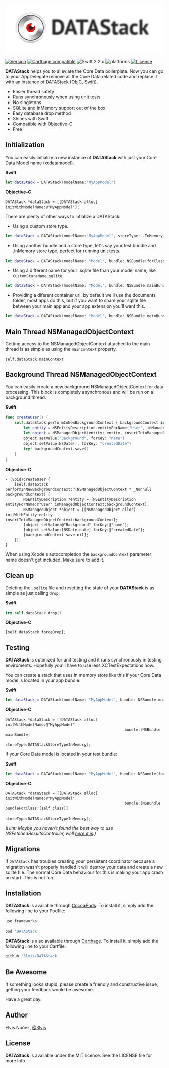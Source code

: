 ![DATAStack](https://raw.githubusercontent.com/3lvis/DATAStack/master/Images/datastack-logo.png)

[![Version](https://img.shields.io/cocoapods/v/DATAStack.svg?style=flat)](https://cocoapods.org/pods/DATAStack)
[![Carthage compatible](https://img.shields.io/badge/Carthage-compatible-4BC51D.svg?style=flat)](https://github.com/3lvis/DATAStack)
![Swift 2.2.x](https://img.shields.io/badge/Swift-2.2.x-orange.svg)
![platforms](https://img.shields.io/badge/platforms-iOS%20%7C%20OS%20X%20%7C%20watchOS%20%7C%20tvOS%20-lightgrey.svg)
[![License](https://img.shields.io/cocoapods/l/DATAStack.svg?style=flat)](https://cocoapods.org/pods/DATAStack)

**DATAStack** helps you to alleviate the Core Data boilerplate. Now you can go to your AppDelegate remove all the Core Data related code and replace it with an instance of DATAStack ([ObjC](DemoObjectiveC/AppDelegate.m), [Swift](DemoSwift/AppDelegate.swift)).

- Easier thread safety
- Runs synchronously when using unit tests
- No singletons
- SQLite and InMemory support out of the box
- Easy database drop method
- Shines with Swift
- Compatible with Objective-C
- Free

## Initialization

You can easily initialize a new instance of **DATAStack** with just your Core Data Model name (xcdatamodel).

**Swift**
``` swift
let dataStack = DATAStack(modelName:"MyAppModel")
```

**Objective-C**
``` objc
DATAStack *dataStack = [[DATAStack alloc] initWithModelName:@"MyAppModel"];
```

There are plenty of other ways to intialize a DATAStack:

- Using a custom store type.

``` swift
let dataStack = DATAStack(modelName:"MyAppModel", storeType: .InMemory)
```

- Using another bundle and a store type, let's say your test bundle and .InMemory store type, perfect for running unit tests.

``` swift
let dataStack = DATAStack(modelName: "Model", bundle: NSBundle(forClass: Tests.self), storeType: .InMemory)
```

- Using a different name for your .sqlite file than your model name, like `CustomStoreName.sqlite`.

``` swift
let dataStack = DATAStack(modelName: "Model", bundle: NSBundle.mainBundle(), storeType: .SQLite, storeName: "CustomStoreName")
```

- Providing a diferent container url, by default we'll use the documents folder, most apps do this, but if you want to share your sqlite file between your main app and your app extension you'll want this.

``` swift
let dataStack = DATAStack(modelName: "Model", bundle: NSBundle.mainBundle(), storeType: .SQLite, storeName: "CustomStoreName", containerURL: sharedURL)
```

## Main Thread NSManagedObjectContext

Getting access to the NSManagedObjectContext attached to the main thread is as simple as using the `mainContext` property.

```objc
self.dataStack.mainContext
```

## Background Thread NSManagedObjectContext

You can easily create a new background NSManagedObjectContext for data processing. This block is completely asynchronous and will be run on a background thread.

**Swift**
```swift
func createUser() {
    self.dataStack.performInNewBackgroundContext { backgroundContext in
        let entity = NSEntityDescription.entityForName("User", inManagedObjectContext: backgroundContext)!
        let object = NSManagedObject(entity: entity, insertIntoManagedObjectContext: backgroundContext)
        object.setValue("Background", forKey: "name")
        object.setValue(NSDate(), forKey: "createdDate")
        try! backgroundContext.save()
    }
}
```

**Objective-C**
```objc
- (void)createUser {
    [self.dataStack performInNewBackgroundContext:^(NSManagedObjectContext * _Nonnull backgroundContext) {
        NSEntityDescription *entity = [NSEntityDescription entityForName:@"User" inManagedObjectContext:backgroundContext];
        NSManagedObject *object = [[NSManagedObject alloc] initWithEntity:entity insertIntoManagedObjectContext:backgroundContext];
        [object setValue:@"Background" forKey:@"name"];
        [object setValue:[NSDate date] forKey:@"createdDate"];
        [backgroundContext save:nil];
    }];
}
```

When using Xcode's autocompletion the `backgroundContext` parameter name doesn't get included. Make sure to add it.

## Clean up

Deleting the `.sqlite` file and resetting the state of your **DATAStack** is as simple as just calling `drop`.

**Swift**
```swift
try self.dataStack.drop()
```

**Objective-C**
```objc
[self.dataStack forceDrop];
```

## Testing

**DATAStack** is optimized for unit testing and it runs synchronously in testing enviroments. Hopefully you'll have to use less XCTestExpectations now.

You can create a stack that uses in memory store like this if your Core Data model is located in your app bundle:

**Swift**
```swift
let dataStack = DATAStack(modelName: "MyAppModel", bundle: NSBundle.mainBundle(), storeType: .InMemory)
```

**Objective-C**
```objc
DATAStack *dataStack = [[DATAStack alloc] initWithModelName:@"MyAppModel"
                                                     bundle:[NSBundle mainBundle]
                                                  storeType:DATAStackStoreTypeInMemory];
```

If your Core Data model is located in your test bundle:

**Swift**
```swift
let dataStack = DATAStack(modelName: "MyAppModel", bundle: NSBundle(forClass: Tests.self), storeType: .InMemory)
```

**Objective-C**
```objc
DATAStack *dataStack = [[DATAStack alloc] initWithModelName:@"MyAppModel"
                                                     bundle:[NSBundle bundleForClass:[self class]]
                                                  storeType:DATAStackStoreTypeInMemory];
```

_(Hint: Maybe you haven't found the best way to use NSFetchedResultsController, well [here it is](https://github.com/3lvis/DATASource).)_

## Migrations

If `DATAStack` has troubles creating your persistent coordinator because a migration wasn't properly handled it will destroy your data and create a new sqlite file. The normal Core Data behaviour for this is making your app crash on start. This is not fun.

## Installation

**DATAStack** is available through [CocoaPods](http://cocoapods.org). To install it, simply add the following line to your Podfile:

```ruby
use_frameworks!

pod 'DATAStack'
```

**DATAStack** is also available through [Carthage](https://github.com/Carthage/Carthage). To install
it, simply add the following line to your Cartfile:

```ruby
github '3lvis/DATAStack'
```

## Be Awesome

If something looks stupid, please create a friendly and constructive issue, getting your feedback would be awesome.

Have a great day.

## Author

Elvis Nuñez, [@3lvis](https://twitter.com/3lvis)

## License

**DATAStack** is available under the MIT license. See the LICENSE file for more info.
